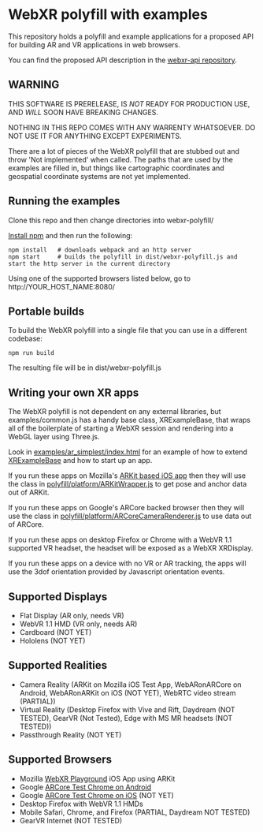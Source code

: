 # WebXR polyfill with examples

This repository holds a polyfill and example applications for a proposed API for building AR and VR applications in web browsers.

You can find the proposed API description in the [webxr-api repository](https://github.com/mozilla/webxr-api).

## WARNING

THIS SOFTWARE IS PRERELEASE, IS *NOT* READY FOR PRODUCTION USE, AND *WILL* SOON HAVE BREAKING CHANGES.

NOTHING IN THIS REPO COMES WITH ANY WARRENTY WHATSOEVER. DO NOT USE IT FOR ANYTHING EXCEPT EXPERIMENTS.

There are a lot of pieces of the WebXR polyfill that are stubbed out and throw 'Not implemented' when called. The paths that are used by the examples are filled in, but things like cartographic coordinates and geospatial coordinate systems are not yet implemented.

## Running the examples

Clone this repo and then change directories into webxr-polyfill/

<a href="https://docs.npmjs.com/getting-started/installing-node">Install npm</a> and then run the following:

	npm install   # downloads webpack and an http server
	npm start     # builds the polyfill in dist/webxr-polyfill.js and start the http server in the current directory

Using one of the supported browsers listed below, go to http://YOUR_HOST_NAME:8080/

## Portable builds

To build the WebXR polyfill into a single file that you can use in a different codebase: 

	npm run build

The resulting file will be in dist/webxr-polyfill.js

## Writing your own XR apps

The WebXR polyfill is not dependent on any external libraries, but examples/common.js has a handy base class, XRExampleBase, that wraps all of the boilerplate of starting a WebXR session and rendering into a WebGL layer using Three.js.

Look in [examples/ar_simplest/index.html](https://github.com/mozilla/webxr-polyfill/blob/master/examples/ar_simplest/index.html) for an example of how to extend [XRExampleBase](https://github.com/mozilla/webxr-polyfill/blob/master/examples/common.js) and how to start up an app.

If you run these apps on Mozilla's [ARKit based iOS app](https://github.com/mozilla/webxr-ios) then they will use the class in [polyfill/platform/ARKitWrapper.js](https://github.com/mozilla/webxr-polyfill/blob/master/polyfill/platform/ARKitWrapper.js) to get pose and anchor data out of ARKit.

If you run these apps on Google's ARCore backed browser then they will use the class in [polyfill/platform/ARCoreCameraRenderer.js](https://github.com/mozilla/webxr-polyfill/blob/master/polyfill/platform/ARCoreCameraRenderer.js) to use data out of ARCore.

If you run these apps on desktop Firefox or Chrome with a WebVR 1.1 supported VR headset, the headset will be exposed as a WebXR XRDisplay.

If you run these apps on a device with no VR or AR tracking, the apps will use the 3dof orientation provided by Javascript orientation events.
 
## Supported Displays

- Flat Display (AR only, needs VR)
- WebVR 1.1 HMD (VR only, needs AR)
- Cardboard (NOT YET)
- Hololens (NOT YET)

## Supported Realities

- Camera Reality (ARKit on Mozilla iOS Test App, WebARonARCore on Android, WebARonARKit on iOS (NOT YET), WebRTC video stream (PARTIAL))
- Virtual Reality (Desktop Firefox with Vive and Rift, Daydream (NOT TESTED), GearVR (Not Tested), Edge with MS MR headsets (NOT TESTED))
- Passthrough Reality (NOT YET)

## Supported Browsers

- Mozilla [WebXR Playground](https://github.com/mozilla/webxr-ios) iOS App using ARKit
- Google [ARCore Test Chrome on Android](https://github.com/google-ar/WebARonARCore)
- Google [ARCore Test Chrome on iOS](https://github.com/google-ar/WebARonARKit) (NOT YET)
- Desktop Firefox with WebVR 1.1 HMDs
- Mobile Safari, Chrome, and Firefox (PARTIAL, Daydream NOT TESTED)
- GearVR Internet (NOT TESTED)
